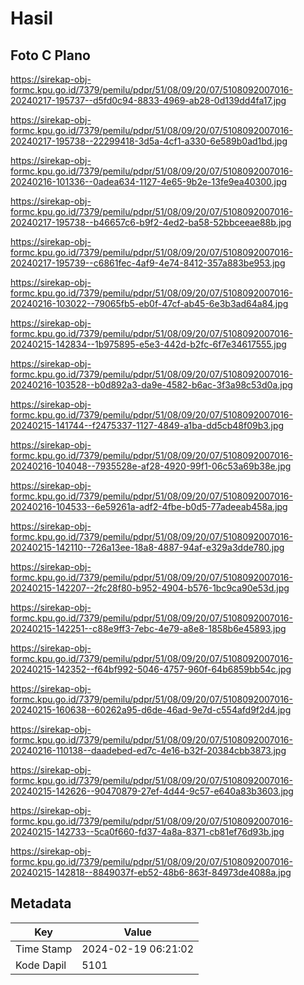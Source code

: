 # Hasil

## Foto C Plano

https://sirekap-obj-formc.kpu.go.id/7379/pemilu/pdpr/51/08/09/20/07/5108092007016-20240217-195737--d5fd0c94-8833-4969-ab28-0d139dd4fa17.jpg

https://sirekap-obj-formc.kpu.go.id/7379/pemilu/pdpr/51/08/09/20/07/5108092007016-20240217-195738--22299418-3d5a-4cf1-a330-6e589b0ad1bd.jpg

https://sirekap-obj-formc.kpu.go.id/7379/pemilu/pdpr/51/08/09/20/07/5108092007016-20240216-101336--0adea634-1127-4e65-9b2e-13fe9ea40300.jpg

https://sirekap-obj-formc.kpu.go.id/7379/pemilu/pdpr/51/08/09/20/07/5108092007016-20240217-195738--b46657c6-b9f2-4ed2-ba58-52bbceeae88b.jpg

https://sirekap-obj-formc.kpu.go.id/7379/pemilu/pdpr/51/08/09/20/07/5108092007016-20240217-195739--c6861fec-4af9-4e74-8412-357a883be953.jpg

https://sirekap-obj-formc.kpu.go.id/7379/pemilu/pdpr/51/08/09/20/07/5108092007016-20240216-103022--79065fb5-eb0f-47cf-ab45-6e3b3ad64a84.jpg

https://sirekap-obj-formc.kpu.go.id/7379/pemilu/pdpr/51/08/09/20/07/5108092007016-20240215-142834--1b975895-e5e3-442d-b2fc-6f7e34617555.jpg

https://sirekap-obj-formc.kpu.go.id/7379/pemilu/pdpr/51/08/09/20/07/5108092007016-20240216-103528--b0d892a3-da9e-4582-b6ac-3f3a98c53d0a.jpg

https://sirekap-obj-formc.kpu.go.id/7379/pemilu/pdpr/51/08/09/20/07/5108092007016-20240215-141744--f2475337-1127-4849-a1ba-dd5cb48f09b3.jpg

https://sirekap-obj-formc.kpu.go.id/7379/pemilu/pdpr/51/08/09/20/07/5108092007016-20240216-104048--7935528e-af28-4920-99f1-06c53a69b38e.jpg

https://sirekap-obj-formc.kpu.go.id/7379/pemilu/pdpr/51/08/09/20/07/5108092007016-20240216-104533--6e59261a-adf2-4fbe-b0d5-77adeeab458a.jpg

https://sirekap-obj-formc.kpu.go.id/7379/pemilu/pdpr/51/08/09/20/07/5108092007016-20240215-142110--726a13ee-18a8-4887-94af-e329a3dde780.jpg

https://sirekap-obj-formc.kpu.go.id/7379/pemilu/pdpr/51/08/09/20/07/5108092007016-20240215-142207--2fc28f80-b952-4904-b576-1bc9ca90e53d.jpg

https://sirekap-obj-formc.kpu.go.id/7379/pemilu/pdpr/51/08/09/20/07/5108092007016-20240215-142251--c88e9ff3-7ebc-4e79-a8e8-1858b6e45893.jpg

https://sirekap-obj-formc.kpu.go.id/7379/pemilu/pdpr/51/08/09/20/07/5108092007016-20240215-142352--f64bf992-5046-4757-960f-64b6859bb54c.jpg

https://sirekap-obj-formc.kpu.go.id/7379/pemilu/pdpr/51/08/09/20/07/5108092007016-20240215-160638--60262a95-d6de-46ad-9e7d-c554afd9f2d4.jpg

https://sirekap-obj-formc.kpu.go.id/7379/pemilu/pdpr/51/08/09/20/07/5108092007016-20240216-110138--daadebed-ed7c-4e16-b32f-20384cbb3873.jpg

https://sirekap-obj-formc.kpu.go.id/7379/pemilu/pdpr/51/08/09/20/07/5108092007016-20240215-142626--90470879-27ef-4d44-9c57-e640a83b3603.jpg

https://sirekap-obj-formc.kpu.go.id/7379/pemilu/pdpr/51/08/09/20/07/5108092007016-20240215-142733--5ca0f660-fd37-4a8a-8371-cb81ef76d93b.jpg

https://sirekap-obj-formc.kpu.go.id/7379/pemilu/pdpr/51/08/09/20/07/5108092007016-20240215-142818--8849037f-eb52-48b6-863f-84973de4088a.jpg


## Metadata

| Key        | Value               |
| ---------- | ------------------- |
| Time Stamp | 2024-02-19 06:21:02 |
| Kode Dapil | 5101                |



